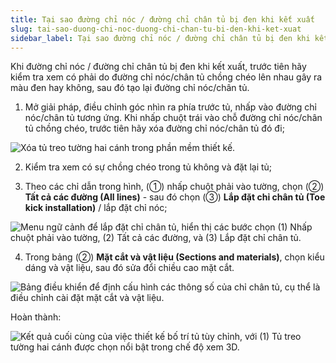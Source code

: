 ```yaml
---
title: Tại sao đường chỉ nóc / đường chỉ chân tủ bị đen khi kết xuất
slug: tai-sao-duong-chi-noc-duong-chi-chan-tu-bi-den-khi-ket-xuat
sidebar_label: Tại sao đường chỉ nóc / đường chỉ chân tủ bị đen khi kết xuất
---
```


Khi đường chỉ nóc / đường chỉ chân tủ bị đen khi kết xuất, trước tiên hãy kiểm tra xem có phải do đường chỉ nóc/chân tủ chồng chéo lên nhau gây ra màu đen hay không, sau đó tạo lại đường chỉ nóc/chân tủ.

1. Mở giải pháp, điều chỉnh góc nhìn ra phía trước tủ, nhấp vào đường chỉ nóc/chân tủ tương ứng. Khi nhấp chuột trái vào chỗ đường chỉ nóc/chân tủ chồng chéo, trước tiên hãy xóa đường chỉ nóc/chân tủ đó đi;

![Xóa tủ treo tường hai cánh trong phần mềm thiết kế.](https://storage.googleapis.com/jegavn_kb/images/cc5ed18b-eb33-416c-8f8e-dfd70b0414cb.png)

2. Kiểm tra xem có sự chồng chéo trong tủ không và đặt lại tủ;

3. Theo các chỉ dẫn trong hình, (①) nhấp chuột phải vào tường, chọn (②) **Tất cả các đường (All lines)** - sau đó chọn (③) **Lắp đặt chỉ chân tủ (Toe kick installation)** / lắp đặt chỉ nóc;

![Menu ngữ cảnh để lắp đặt chỉ chân tủ, hiển thị các bước chọn (1) Nhấp chuột phải vào tường, (2) Tất cả các đường, và (3) Lắp đặt chỉ chân tủ.](https://storage.googleapis.com/jegavn_kb/images/0baecf95-6e1d-41d5-9638-35418deeb993.png)

4. Trong bảng (②) **Mặt cắt và vật liệu (Sections and materials)**, chọn kiểu dáng và vật liệu, sau đó sửa đổi chiều cao mặt cắt.

![Bảng điều khiển để định cấu hình các thông số của chỉ chân tủ, cụ thể là điều chỉnh cài đặt mặt cắt và vật liệu.](https://storage.googleapis.com/jegavn_kb/images/15715984-65fc-4cf7-86b4-a6c483506011.png)

Hoàn thành:

![Kết quả cuối cùng của việc thiết kế bố trí tủ tùy chỉnh, với (1) Tủ treo tường hai cánh được chọn nổi bật trong chế độ xem 3D.](https://storage.googleapis.com/jegavn_kb/images/45b79063-530b-47e7-a93f-a50e911a4d16.png)